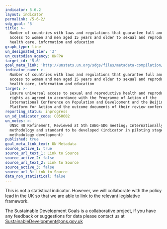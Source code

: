 ```yaml
---
indicator: 5.6.2
layout: indicator
permalink: /5-6-2/
sdg_goal: '5'
title: >-
  Number of countries with laws and regulations that guarantee full and equal
  access to women and men aged 15 years and older to sexual and reproductive
  health care, information and education
graph_type: line
un_designated_tier: '3'
un_custodian_agency: UNFPA
target_id: '5.6'
goal_meta_link: 'http://unstats.un.org/sdgs/files/metadata-compilation/Metadata-Goal-5.pdf'
indicator_name: >-
  Number of countries with laws and regulations that guarantee full and equal
  access to women and men aged 15 years and older to sexual and reproductive
  health care, information and education
target: >-
  Ensure universal access to sexual and reproductive health and reproductive
  rights as agreed in accordance with the Programme of Action of the
  International Conference on Population and Development and the Beijing
  Platform for Action and the outcome documents of their review conferences
reporting_status: inprogress
un_sd_indicator_code: C050602
un_notes: >-
  UNSC 48 Refinement, Reviewed at 5th IAEG-SDG meeting; Internationally agreed
  methodology and standard to be developed (indicator in piloting stage of
  methodology development)
published: true
goal_meta_link_text: UN Metadata
source_active_1: true
source_url_text_1: Link to Source
source_active_2: false
source_url_text_2: Link to Source
source_active_3: false
source_url_3: Link to Source
data_non_statistical: false
---
```


This is not a statistical indicator. However, we will collaborate with the policy lead in the UK so that we are able to link to the relevant legislative framework.

The Sustainable Development Goals is a collaborative project, if you have any feedback or suggestions for data please contact us at <SustainableDevelopment@ons.gov.uk>  


